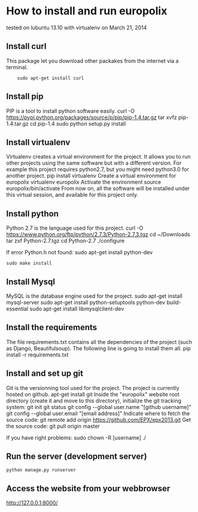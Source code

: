 # How to install and run europolix
tested on lubuntu 13.10 with virtualenv on March 21, 2014


## Install curl
This package let you download other packakes from the internet via a terminal.
```shell
    sudo apt-get install curl
```


## Install pip
PIP is a tool to install python software easily.
    curl -O https://pypi.python.org/packages/source/p/pip/pip-1.4.tar.gz
    tar xvfz pip-1.4.tar.gz
    cd pip-1.4
    sudo python setup.py install


## Install virtualenv
Virtualenv creates a virtual environment for the project. It allows you to run other projects  using the same software but with a different version.
For example this project requires python2.7, but you might need python3.0 for another project.
    pip install virtualenv
Create a virtual environment for europolix
    virtualenv europolix
Activate the environment
    source europolix/bin/activate
From now on, all the software will be installed under this virtual session, and available for this project only.


## Install python
Python 2.7 is the language used for this project.
    curl -O  https://www.python.org/ftp/python/2.7.3/Python-2.7.3.tgz
    cd ~/Downloads
    tar zxf Python-2.7.tgz
    cd Python-2.7
    ./configure

If error Python.h not found:
sudo apt-get install python-dev

    sudo make install


## Install Mysql
MySQL is the database engine used for the project.
    sudo apt-get install mysql-server
    sudo apt-get install python-setuptools python-dev build-essential
    sudo apt-get install libmysqlclient-dev


## Install the requirements
The file requirements.txt contains all the dependencies of the project (such as Django, Beautifulsoup). The following line is going to install them all.
    pip install -r requirements.txt


## Install and set up git
Git is the versionning tool used for the project. The project is currently hosted on github.
    apt-get install git
Inside the "europolix" website root directory (create it and move to this directory), initialize the git tracking system:
    git init
    git status
    git config --global user.name "[github username]"
    git config --global user.email "[email address]"
Indicate where to fetch the source code:
    git remote add origin https://github.com/EPX/epx2013.git
    Get the source code:
    git pull origin master

If you have right problems:
    sudo chown -R [username] ./


## Run the server (development server)
    python manage.py runserver


## Access the website from your webbrowser
http://127.0.0.1:8000/